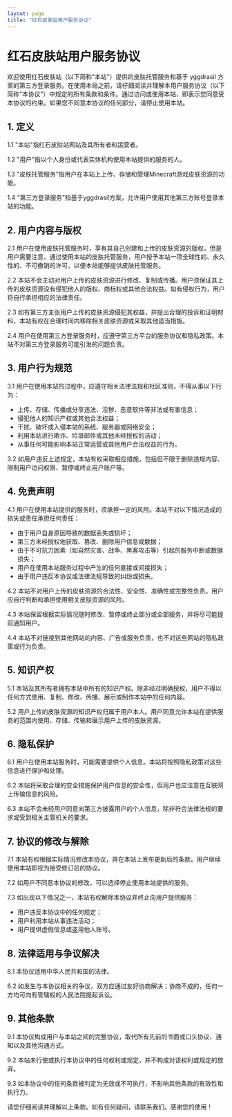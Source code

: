 ```yaml
---
layout: page
title: "红石皮肤站用户服务协议"
---
```

# 红石皮肤站用户服务协议

欢迎使用红石皮肤站（以下简称"本站"）提供的皮肤托管服务和基于 yggdrasil 方案的第三方登录服务。在使用本站之前，请仔细阅读并理解本用户服务协议（以下简称"本协议"）中规定的所有条款和条件。通过访问或使用本站，即表示您同意受本协议的约束。如果您不同意本协议的任何部分，请停止使用本站。

## 1. 定义

1.1 "本站"指红石皮肤站网站及其所有者和运营者。

1.2 "用户"指以个人身份或代表实体机构使用本站提供的服务的人。

1.3 "皮肤托管服务"指用户在本站上上传、存储和管理Minecraft游戏皮肤资源的功能。

1.4 "第三方登录服务"指基于yggdrasil方案，允许用户使用其他第三方账号登录本站的功能。

## 2. 用户内容与版权

2.1 用户在使用皮肤托管服务时，享有其自己创建和上传的皮肤资源的版权，但是用户需要注意，通过使用本站的皮肤托管服务，用户授予本站一项全球性的、永久性的、不可撤销的许可，以便本站能够提供皮肤托管服务。

2.2 本站不会主动对用户上传的皮肤资源进行修改、复制或传播。用户须保证其上传的皮肤资源没有侵犯他人的版权、商标权或其他合法权益。如有侵权行为，用户将自行承担相应的法律责任。

2.3 如有第三方主张用户上传的皮肤资源侵犯其权益，并提出合理的投诉和证明材料，本站有权在合理时间内移除相关皮肤资源或采取其他适当措施。

2.4 用户在使用第三方登录服务时，应遵守第三方平台的服务协议和隐私政策。本站不对第三方登录服务可能引发的问题负责。

## 3. 用户行为规范

3.1 用户在使用本站的过程中，应遵守相关法律法规和社区准则，不得从事以下行为：

- 上传、存储、传播或分享违法、淫秽、恶意软件等非法或有害信息；
- 侵犯他人的知识产权或其他合法权益；
- 干扰、破坏或入侵本站的系统、服务器或网络安全；
- 利用本站进行欺诈、垃圾邮件或其他未经授权的活动；
- 从事任何可能影响本站正常运营或其他用户合法权益的行为。

3.2 如用户违反上述规定，本站有权采取相应措施，包括但不限于删除违规内容、限制用户访问权限、暂停或终止用户账户等。

## 4. 免责声明

4.1 用户在使用本站提供的服务时，须承担一定的风险。本站不对以下情况造成的损失或责任承担任何责任：

- 由于用户自身原因导致的数据丢失或损坏；
- 第三方未经授权地获取、篡改、删除用户信息或数据；
- 由于不可抗力因素（如自然灾害、战争、黑客攻击等）引起的服务中断或数据损失；
- 用户在使用本站服务过程中产生的任何直接或间接损失；
- 由于用户违反本协议或法律法规导致的纠纷或损失。

4.2 本站不对用户上传的皮肤资源的合法性、安全性、准确性或完整性负责。用户应自行判断和承担使用相关皮肤资源的风险。

4.3 本站保留根据实际情况随时修改、暂停或终止部分或全部服务，并将尽可能提前通知用户。

4.4 本站不对链接到其他网站的内容、广告或服务负责，也不对这些网站的隐私政策或行为负责。

## 5. 知识产权

5.1 本站及其所有者拥有本站中所有的知识产权。除非经过明确授权，用户不得以任何方式使用、复制、修改、传播、展示或制作本站中的任何内容。

5.2 用户上传的皮肤资源的知识产权归属于用户本人。用户同意允许本站在提供服务的范围内使用、存储、传输和展示用户上传的皮肤资源。

## 6. 隐私保护

6.1 用户在使用本站服务时，可能需要提供个人信息。本站将按照隐私政策对这些信息进行保护和处理。

6.2 本站将采取合理的安全措施保护用户信息的安全性，但用户也应注意在互联网上传输信息的风险。

6.3 本站不会未经用户同意向第三方披露用户的个人信息，除非符合法律法规的要求或受到相关主管机关的要求。

## 7. 协议的修改与解除

7.1 本站有权根据实际情况修改本协议，并在本站上发布更新后的条款。用户继续使用本站即视为接受修订后的协议。

7.2 如用户不同意本协议的修改，可以选择停止使用本站提供的服务。

7.3 如出现以下情况之一，本站有权解除本协议并终止向用户提供服务：

- 用户违反本协议中的任何规定；
- 用户利用本站从事违法活动；
- 用户提供虚假信息或盗用他人账号。

## 8. 法律适用与争议解决

8.1 本协议适用中华人民共和国的法律。

8.2 如发生与本协议相关的争议，双方应通过友好协商解决；协商不成的，任何一方均可向有管辖权的人民法院提起诉讼。

## 9. 其他条款

9.1 本协议构成用户与本站之间的完整协议，取代所有先前的书面或口头协议、通知以及其他沟通方式。

9.2 本站未行使或执行本协议中的任何权利或规定，并不构成对该权利或规定的放弃。

9.3 如本协议中的任何条款被判定为无效或不可执行，不影响其他条款的有效性和执行力。

请您仔细阅读并理解以上条款。如有任何疑问，请联系我们。感谢您的使用！
